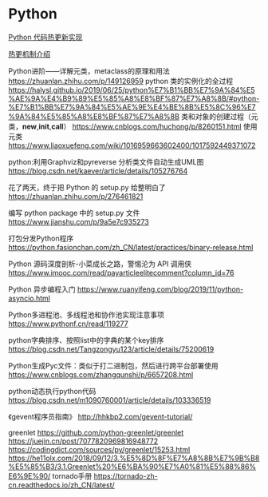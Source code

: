 # Python

[Python 代码热更新实现](https://toutiao.io/posts/edo9eh/preview)

[热更机制介绍](https://www.zhihu.com/question/29575814)

Python进阶——详解元类，metaclass的原理和用法
	https://zhuanlan.zhihu.com/p/149126959
python 类的实例化的全过程
	https://halysl.github.io/2019/06/25/python%E7%B1%BB%E7%9A%84%E5%AE%9A%E4%B9%89%E5%85%A8%E8%BF%87%E7%A8%8B/#python-%E7%B1%BB%E7%9A%84%E5%AE%9E%E4%BE%8B%E5%8C%96%E7%9A%84%E5%85%A8%E8%BF%87%E7%A8%8B
类和对象的创建过程（元类，__new__,__init__,__call__）
	https://www.cnblogs.com/huchong/p/8260151.html
使用元类
	https://www.liaoxuefeng.com/wiki/1016959663602400/1017592449371072

python:利用Graphviz和pyreverse 分析类文件自动生成UML图
	https://blog.csdn.net/kaever/article/details/105276764


花了两天，终于把 Python 的 setup.py 给整明白了
	https://zhuanlan.zhihu.com/p/276461821

编写 python package 中的 setup.py 文件
	https://www.jianshu.com/p/9a5e7c935273

打包分发Python程序
	https://python.fasionchan.com/zh_CN/latest/practices/binary-release.html

Python 源码深度剖析-小菜成长之路，警惕沦为 API 调用侠
	https://www.imooc.com/read/payarticleelitecomment?column_id=76

Python 异步编程入门
	https://www.ruanyifeng.com/blog/2019/11/python-asyncio.html


Python多进程池、多线程池和协作池实现注意事项
	https://www.pythonf.cn/read/119277

python字典排序、按照list中的字典的某个key排序
	https://blog.csdn.net/Tangzongyu123/article/details/75200619

Python生成Pyc文件：类似于打二进制包，然后进行跨平台部署使用
	https://www.cnblogs.com/zhangqunshi/p/6657208.html
	
python动态执行python代码
	https://blog.csdn.net/m1090760001/article/details/103336519

《gevent程序员指南》
	http://hhkbp2.com/gevent-tutorial/

greenlet
	https://github.com/python-greenlet/greenlet
	https://juejin.cn/post/7077820969816948772
	https://codingdict.com/sources/py/greenlet/15253.html
	https://he11olx.com/2018/09/12/3.%E5%8D%8F%E7%A8%8B%E7%9B%B8%E5%85%B3/3.1.Greenlet%20%E6%BA%90%E7%A0%81%E5%88%86%E6%9E%90/
tornado手册
	https://tornado-zh-cn.readthedocs.io/zh_CN/latest/
